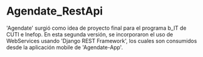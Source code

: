 ﻿# Agendate_RestApi
'Agendate' surgió como idea de proyecto final para el programa b_IT de CUTI e Inefop. En esta segunda versión, se incorporaron el uso de WebServices usando 'Django REST Framework', los cuales son consumidos desde la aplicación mobile de 'Agendate-App'.

